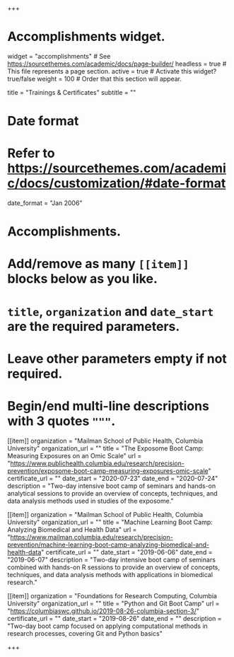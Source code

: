 +++
# Accomplishments widget.
widget = "accomplishments"  # See https://sourcethemes.com/academic/docs/page-builder/
headless = true  # This file represents a page section.
active = true  # Activate this widget? true/false
weight = 100  # Order that this section will appear.

title = "Trainings & Certificates"
subtitle = ""

# Date format
#   Refer to https://sourcethemes.com/academic/docs/customization/#date-format
date_format = "Jan 2006"

# Accomplishments.
#   Add/remove as many `[[item]]` blocks below as you like.
#   `title`, `organization` and `date_start` are the required parameters.
#   Leave other parameters empty if not required.
#   Begin/end multi-line descriptions with 3 quotes `"""`.

[[item]]
  organization = "Mailman School of Public Health, Columbia University"
  organization_url = ""
  title = "The Exposome Boot Camp: Measuring Exposures on an Omic Scale"
  url = "https://www.publichealth.columbia.edu/research/precision-prevention/exposome-boot-camp-measuring-exposures-omic-scale"
  certificate_url = ""
  date_start = "2020-07-23"
  date_end = "2020-07-24"
  description = "Two-day intensive boot camp of seminars and hands-on analytical sessions to provide an overview of concepts, techniques, and data analysis methods used in studies of the exposome."

[[item]]
  organization = "Mailman School of Public Health, Columbia University"
  organization_url = ""
  title = "Machine Learning Boot Camp: Analyzing Biomedical and Health Data"
  url = "https://www.mailman.columbia.edu/research/precision-prevention/machine-learning-boot-camp-analyzing-biomedical-and-health-data"
  certificate_url = ""
  date_start = "2019-06-06"
  date_end = "2019-06-07"
  description = "Two-day intensive boot camp of seminars combined with hands-on R sessions to provide an overview of concepts, techniques, and data analysis methods with applications in biomedical research."
  
[[item]]
  organization = "Foundations for Research Computing, Columbia University"
  organization_url = ""
  title = "Python and Git Boot Camp"
  url = "https://columbiaswc.github.io/2019-08-26-columbia-section-3/"
  certificate_url = ""
  date_start = "2019-08-26"
  date_end = ""
  description = "Two-day boot camp focused on applying computational methods in research processes, covering Git and Python basics"

+++
